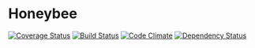 # Honeybee

[![Coverage Status](https://coveralls.io/repos/honeybee/honeybee/badge.svg)](https://coveralls.io/r/honeybee/honeybee)
[![Build Status](https://travis-ci.org/honeybee/honeybee.svg?branch=master)](https://travis-ci.org/honeybee/honeybee)
[![Code Climate](https://codeclimate.com/github/honeybee/honeybee/badges/gpa.svg)](https://codeclimate.com/github/honeybee/honeybee)
[![Dependency Status](https://www.versioneye.com/user/projects/55d1fbd943029d0022000130/badge.svg?style=flat)](https://www.versioneye.com/user/projects/55d1fbd943029d0022000130)